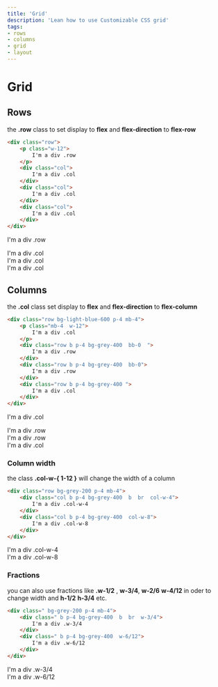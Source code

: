 ```yaml
---
title: 'Grid'
description: 'Lean how to use Customizable CSS grid'
tags:
- rows
- columns
- grid
- layout
---
```

# Grid

## Rows

the **.row** class to set display to **flex** and **flex-direction** to **flex-row**

```html
<div class="row">
    <p class="w-12">
        I'm a div .row
    </p> 
    <div class="col">
        I'm a div .col
    </div> 
    <div class="col">
        I'm a div .col
    </div> 
    <div class="col">
        I'm a div .col
    </div>
</div>
```

<div class="row b bg-light-blue-600 mt-4 p-4 mb-4">
    <p class="mb-4  w-12">
        I'm a div .row
    </p> 
    <div class="col b  p-4 bg-grey-400  br-0  col-w-4">
        I'm a div .col
    </div> 
    <div class="col b p-4 bg-grey-400   br-0 col-w-4">
        I'm a div .col
    </div> 
    <div class="col b p-4 bg-grey-400  col-w-4">
        I'm a div .col
    </div>
</div>

## Columns

the **.col** class set display to **flex** and **flex-direction** to **flex-column**

``` html
<div class="row bg-light-blue-600 p-4 mb-4">
    <p class="mb-4  w-12">
        I'm a div .col
    </p> 
    <div class="row b p-4 bg-grey-400  bb-0  ">
        I'm a div .row
    </div>
    <div class="row b p-4 bg-grey-400  bb-0">
        I'm a div .row
    </div> 
    <div class="row b p-4 bg-grey-400 ">
        I'm a div .col
    </div>
</div>
```

<div class="row bg-light-blue-600 p-4 mb-4">
    <p class="mb-4  w-12">
        I'm a div .col
    </p> 
    <div class="row b p-4 bg-grey-400  bb-0  ">
        I'm a div .row
    </div>
    <div class="row b p-4 bg-grey-400  bb-0">
        I'm a div .row
    </div> 
    <div class="row b p-4 bg-grey-400 ">
        I'm a div .col
    </div>
</div>

### Column width

the class **.col-w-{ 1-12 }**  will change the width of a column

``` html
<div class="row bg-grey-200 p-4 mb-4">
    <div class="col b p-4 bg-grey-400  b  br  col-w-4">
        I'm a div .col-w-4
    </div> 
    <div class="col b p-4 bg-grey-400  col-w-8">
        I'm a div .col-w-8
    </div>
</div>
```

<div class="row bg-grey-200 my-4">
    <div class="col b p-4 bg-grey-400  b  br-0  col-w-4">
        I'm a div .col-w-4
    </div> 
    <div class="col b p-4 bg-grey-400  col-w-8">
        I'm a div .col-w-8
    </div>
</div>

### Fractions

you can also use fractions like **.w-1/2** , **w-3/4**, **w-2/6** **w-4/12** in oder to change width and **h-1/2** **h-3/4** etc.

``` html
<div class=" bg-grey-200 p-4 mb-4">
    <div class=" b p-4 bg-grey-400  b  br  w-3/4">
        I'm a div .w-3/4
    </div> 
    <div class=" b p-4 bg-grey-400  w-6/12">
        I'm a div .w-6/12
    </div>
</div>
```

<div class=" bg-grey-200 my-4">
    <div class=" b p-4 bg-grey-400  mb-3  w-3/4">
        I'm a div .w-3/4
    </div> 
    <div class=" b p-4 bg-grey-400  w-6/12">
        I'm a div .w-6/12
    </div>
</div>